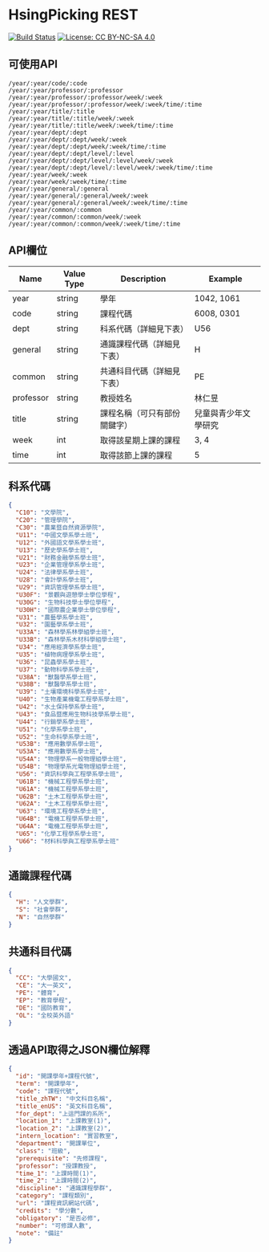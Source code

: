 HsingPicking REST
===
[![Build Status](https://travis-ci.com/jd615645/HsingPicking_REST.svg?token=hixoKqzUPRoRuPFyFFhN&branch=master)](https://travis-ci.com/jd615645/HsingPicking_REST)
[![License: CC BY-NC-SA 4.0](https://img.shields.io/badge/License-CC%20BY--NC--SA%204.0-lightgrey.svg)](http://creativecommons.org/licenses/by-nc-sa/4.0/)

## 可使用API
```
/year/:year/code/:code
/year/:year/professor/:professor
/year/:year/professor/:professor/week/:week
/year/:year/professor/:professor/week/:week/time/:time
/year/:year/title/:title
/year/:year/title/:title/week/:week
/year/:year/title/:title/week/:week/time/:time
/year/:year/dept/:dept
/year/:year/dept/:dept/week/:week
/year/:year/dept/:dept/week/:week/time/:time
/year/:year/dept/:dept/level/:level
/year/:year/dept/:dept/level/:level/week/:week
/year/:year/dept/:dept/level/:level/week/:week/time/:time
/year/:year/week/:week
/year/:year/week/:week/time/:time
/year/:year/general/:general
/year/:year/general/:general/week/:week
/year/:year/general/:general/week/:week/time/:time
/year/:year/common/:common
/year/:year/common/:common/week/:week
/year/:year/common/:common/week/:week/time/:time
```

## API欄位
| Name | Value Type | Description | Example |
| --- | --- | --- | --- |
| year | string | 學年 | 1042, 1061 |
| code | string | 課程代碼 | 6008, 0301 |
| dept | string | 科系代碼（詳細見下表） | U56 |
| general | string | 通識課程代碼（詳細見下表） | H |
| common | string | 共通科目代碼（詳細見下表） | PE |
| professor | string | 教授姓名 | 林仁昱 |
| title | string | 課程名稱（可只有部份關鍵字） | 兒童與青少年文學研究 |
| week | int | 取得該星期上課的課程 |3, 4 |
| time | int | 取得該節上課的課程 | 5 |

## 科系代碼
```json
{
  "C10": "文學院",
  "C20": "管理學院",
  "C30": "農業暨自然資源學院",
  "U11": "中國文學系學士班",
  "U12": "外國語文學系學士班",
  "U13": "歷史學系學士班",
  "U21": "財務金融學系學士班",
  "U23": "企業管理學系學士班",
  "U24": "法律學系學士班",
  "U28": "會計學系學士班",
  "U29": "資訊管理學系學士班",
  "U30F": "景觀與遊憩學士學位學程",
  "U30G": "生物科技學士學位學程",
  "U30H": "國際農企業學士學位學程",
  "U31": "農藝學系學士班",
  "U32": "園藝學系學士班",
  "U33A": "森林學系林學組學士班",
  "U33B": "森林學系木材科學組學士班",
  "U34": "應用經濟學系學士班",
  "U35": "植物病理學系學士班",
  "U36": "昆蟲學系學士班",
  "U37": "動物科學系學士班",
  "U38A": "獸醫學系學士班",
  "U38B": "獸醫學系學士班",
  "U39": "土壤環境科學系學士班",
  "U40": "生物產業機電工程學系學士班",
  "U42": "水土保持學系學士班",
  "U43": "食品暨應用生物科技學系學士班",
  "U44": "行銷學系學士班",
  "U51": "化學系學士班",
  "U52": "生命科學系學士班",
  "U53B": "應用數學系學士班",
  "U53A": "應用數學系學士班",
  "U54A": "物理學系一般物理組學士班",
  "U54B": "物理學系光電物理組學士班",
  "U56": "資訊科學與工程學系學士班",
  "U61B": "機械工程學系學士班",
  "U61A": "機械工程學系學士班",
  "U62B": "土木工程學系學士班",
  "U62A": "土木工程學系學士班",
  "U63": "環境工程學系學士班",
  "U64B": "電機工程學系學士班",
  "U64A": "電機工程學系學士班",
  "U65": "化學工程學系學士班",
  "U66": "材料科學與工程學系學士班"
}
```

## 通識課程代碼
```json
{
  "H": "人文學群",
  "S": "社會學群",
  "N": "自然學群"
}
```

## 共通科目代碼
```json
{
  "CC": "大學國文",
  "CE": "大一英文",
  "PE": "體育",
  "EP": "教育學程",
  "DE": "國防教育",
  "OL": "全校英外語"
}
```

## 透過API取得之JSON欄位解釋
```json
{
  "id": "開課學年+課程代號",
  "term": "開課學年",
  "code": "課程代號",
  "title_zhTW": "中文科目名稱",
  "title_enUS": "英文科目名稱",
  "for_dept": "上這門課的系所",
  "location_1": "上課教室(1)",
  "location_2": "上課教室(2)",
  "intern_location": "實習教室",
  "department": "開課單位",
  "class": "班級",
  "prerequisite": "先修課程",
  "professor": "授課教授",
  "time_1": "上課時間(1)",
  "time_2": "上課時間(2)",
  "discipline": "通識課程學群",
  "category": "課程類別",
  "url": "課程資訊網站代碼",
  "credits": "學分數",
  "obligatory": "是否必修",
  "number": "可修課人數",
  "note": "備註"
}
```